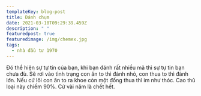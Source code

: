 ```yaml
---
templateKey: blog-post
title: Đánh chụm
date: 2021-03-10T09:29:39.459Z
description: " "
featuredpost: true
featuredimage: /img/chemex.jpg
tags:
  - nhà đầu tư 1970
---
```

Đó thể hiện sự tự tin của bạn, khi bạn đánh rất nhiều mã thì sự tự tin bạn chưa đủ. Sẽ rơi vào tình trạng con ăn to thì đánh nhỏ, con thua to thì đánh lớn. Nếu cứ lôi con ăn to ra khoe còn một đống thua thì im như thóc. Cao thủ loại này chiếm 90%. Cứ vài năm là chết hết.